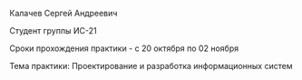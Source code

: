 Калачев Сергей Андреевич

Студент группы ИС-21

Сроки прохождения практики - с 20 октября по 02 ноября

Тема практики: Проектирование и разработка информационных систем
